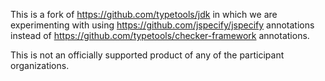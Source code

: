 This is a fork of https://github.com/typetools/jdk in which we are
experimenting with using https://github.com/jspecify/jspecify annotations
instead of https://github.com/typetools/checker-framework annotations.

This is not an officially supported product of any of the participant
organizations.
